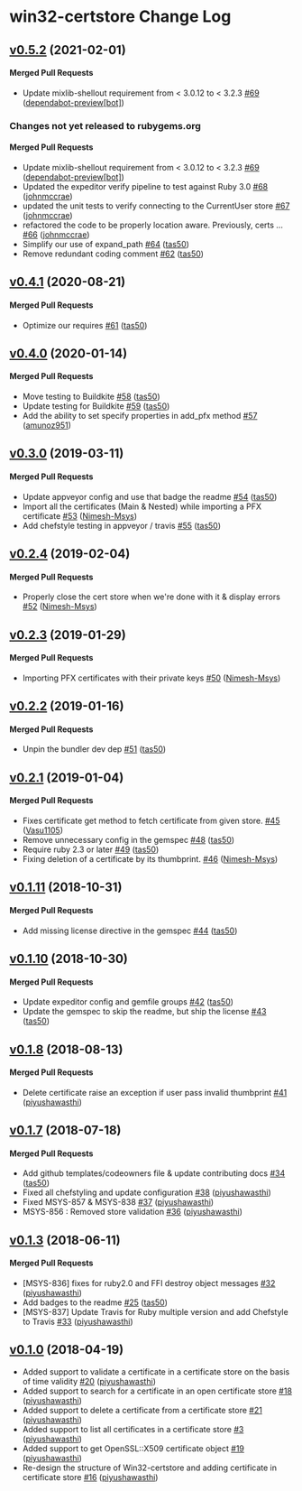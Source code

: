 # win32-certstore Change Log

<!-- latest_release 0.5.2 -->
## [v0.5.2](https://github.com/chef/win32-certstore/tree/v0.5.2) (2021-02-01)

#### Merged Pull Requests
- Update mixlib-shellout requirement from &lt; 3.0.12 to &lt; 3.2.3 [#69](https://github.com/chef/win32-certstore/pull/69) ([dependabot-preview[bot]](https://github.com/dependabot-preview[bot]))
<!-- latest_release -->

<!-- release_rollup since=0.4.1 -->
### Changes not yet released to rubygems.org

#### Merged Pull Requests
- Update mixlib-shellout requirement from &lt; 3.0.12 to &lt; 3.2.3 [#69](https://github.com/chef/win32-certstore/pull/69) ([dependabot-preview[bot]](https://github.com/dependabot-preview[bot])) <!-- 0.5.2 -->
- Updated the expeditor verify pipeline to test against Ruby 3.0 [#68](https://github.com/chef/win32-certstore/pull/68) ([johnmccrae](https://github.com/johnmccrae)) <!-- 0.5.1 -->
- updated the unit tests to verify connecting to the CurrentUser store [#67](https://github.com/chef/win32-certstore/pull/67) ([johnmccrae](https://github.com/johnmccrae)) <!-- 0.5.0 -->
- refactored the code to be properly location aware. Previously, certs … [#66](https://github.com/chef/win32-certstore/pull/66) ([johnmccrae](https://github.com/johnmccrae)) <!-- 0.4.4 -->
- Simplify our use of expand_path [#64](https://github.com/chef/win32-certstore/pull/64) ([tas50](https://github.com/tas50)) <!-- 0.4.3 -->
- Remove redundant coding comment [#62](https://github.com/chef/win32-certstore/pull/62) ([tas50](https://github.com/tas50)) <!-- 0.4.2 -->
<!-- release_rollup -->

<!-- latest_stable_release -->
## [v0.4.1](https://github.com/chef/win32-certstore/tree/v0.4.1) (2020-08-21)

#### Merged Pull Requests
- Optimize our requires [#61](https://github.com/chef/win32-certstore/pull/61) ([tas50](https://github.com/tas50))
<!-- latest_stable_release -->

## [v0.4.0](https://github.com/chef/win32-certstore/tree/v0.4.0) (2020-01-14)

#### Merged Pull Requests
- Move testing to Buildkite [#58](https://github.com/chef/win32-certstore/pull/58) ([tas50](https://github.com/tas50))
- Update testing for Buildkite [#59](https://github.com/chef/win32-certstore/pull/59) ([tas50](https://github.com/tas50))
- Add the ability to set specify properties in add_pfx method [#57](https://github.com/chef/win32-certstore/pull/57) ([amunoz951](https://github.com/amunoz951))

## [v0.3.0](https://github.com/chef/win32-certstore/tree/v0.3.0) (2019-03-11)

#### Merged Pull Requests
- Update appveyor config and use that badge the readme [#54](https://github.com/chef/win32-certstore/pull/54) ([tas50](https://github.com/tas50))
- Import all the certificates (Main &amp; Nested) while importing a PFX certificate [#53](https://github.com/chef/win32-certstore/pull/53) ([Nimesh-Msys](https://github.com/Nimesh-Msys))
- Add chefstyle testing in appveyor / travis [#55](https://github.com/chef/win32-certstore/pull/55) ([tas50](https://github.com/tas50))

## [v0.2.4](https://github.com/chef/win32-certstore/tree/v0.2.4) (2019-02-04)

#### Merged Pull Requests
- Properly close the cert store when we&#39;re done with it &amp; display errors [#52](https://github.com/chef/win32-certstore/pull/52) ([Nimesh-Msys](https://github.com/Nimesh-Msys))

## [v0.2.3](https://github.com/chef/win32-certstore/tree/v0.2.3) (2019-01-29)

#### Merged Pull Requests
- Importing PFX certificates with their private keys [#50](https://github.com/chef/win32-certstore/pull/50) ([Nimesh-Msys](https://github.com/Nimesh-Msys))

## [v0.2.2](https://github.com/chef/win32-certstore/tree/v0.2.2) (2019-01-16)

#### Merged Pull Requests
- Unpin the bundler dev dep [#51](https://github.com/chef/win32-certstore/pull/51) ([tas50](https://github.com/tas50))

## [v0.2.1](https://github.com/chef/win32-certstore/tree/v0.2.1) (2019-01-04)

#### Merged Pull Requests
- Fixes certificate get method to fetch certificate from given store. [#45](https://github.com/chef/win32-certstore/pull/45) ([Vasu1105](https://github.com/Vasu1105))
- Remove unnecessary config in the gemspec [#48](https://github.com/chef/win32-certstore/pull/48) ([tas50](https://github.com/tas50))
- Require ruby 2.3 or later [#49](https://github.com/chef/win32-certstore/pull/49) ([tas50](https://github.com/tas50))
- Fixing deletion of a certificate by its thumbprint. [#46](https://github.com/chef/win32-certstore/pull/46) ([Nimesh-Msys](https://github.com/Nimesh-Msys))

## [v0.1.11](https://github.com/chef/win32-certstore/tree/v0.1.11) (2018-10-31)

#### Merged Pull Requests
- Add missing license directive in the gemspec [#44](https://github.com/chef/win32-certstore/pull/44) ([tas50](https://github.com/tas50))

## [v0.1.10](https://github.com/chef/win32-certstore/tree/v0.1.10) (2018-10-30)

#### Merged Pull Requests
- Update expeditor config and gemfile groups [#42](https://github.com/chef/win32-certstore/pull/42) ([tas50](https://github.com/tas50))
- Update the gemspec to skip the readme, but ship the license [#43](https://github.com/chef/win32-certstore/pull/43) ([tas50](https://github.com/tas50))

## [v0.1.8](https://github.com/chef/win32-certstore/tree/v0.1.8) (2018-08-13)

#### Merged Pull Requests
- Delete certificate raise an exception if user pass invalid thumbprint [#41](https://github.com/chef/win32-certstore/pull/41) ([piyushawasthi](https://github.com/piyushawasthi))

## [v0.1.7](https://github.com/chef/win32-certstore/tree/v0.1.7) (2018-07-18)

#### Merged Pull Requests
- Add github templates/codeowners file &amp; update contributing docs [#34](https://github.com/chef/win32-certstore/pull/34) ([tas50](https://github.com/tas50))
- Fixed all chefstyling and update configuration [#38](https://github.com/chef/win32-certstore/pull/38) ([piyushawasthi](https://github.com/piyushawasthi))
- Fixed MSYS-857 &amp; MSYS-838  [#37](https://github.com/chef/win32-certstore/pull/37) ([piyushawasthi](https://github.com/piyushawasthi))
- MSYS-856 : Removed store validation [#36](https://github.com/chef/win32-certstore/pull/36) ([piyushawasthi](https://github.com/piyushawasthi))

## [v0.1.3](https://github.com/chef/win32-certstore/tree/v0.1.3) (2018-06-11)

#### Merged Pull Requests
- [MSYS-836] fixes for ruby2.0 and FFI destroy object messages  [#32](https://github.com/chef/win32-certstore/pull/32) ([piyushawasthi](https://github.com/piyushawasthi))
- Add badges to the readme [#25](https://github.com/chef/win32-certstore/pull/25) ([tas50](https://github.com/tas50))
- [MSYS-837] Update Travis for Ruby multiple version and add Chefstyle to Travis [#33](https://github.com/chef/win32-certstore/pull/33) ([piyushawasthi](https://github.com/piyushawasthi))



<!-- usage documentation: http://expeditor-docs.es.chef.io/configuration/changelog/ -->
<!-- latest_release 0.1.0 -->
## [v0.1.0](https://github.com/chef/win32-certstore/commits) (2018-04-19)

* Added support to validate a certificate in a certificate store on the basis of time validity [#20](https://github.com/chef/win32-certstore/pull/20) ([piyushawasthi](https://github.com/piyushawasthi))
* Added support to search for a certificate in an open certificate store [#18](https://github.com/chef/win32-certstore/pull/18) ([piyushawasthi](https://github.com/piyushawasthi))
* Added support to delete a certificate from a certificate store [#21](https://github.com/chef/win32-certstore/pull/21) ([piyushawasthi](https://github.com/piyushawasthi))
* Added support to list all certificates in a certificate store [#3](https://github.com/chef/win32-certstore/pull/3) ([piyushawasthi](https://github.com/piyushawasthi))
* Added support to get OpenSSL::X509 certificate object [#19](https://github.com/chef/win32-certstore/pull/19) ([piyushawasthi](https://github.com/piyushawasthi))
* Re-design the structure of Win32-certstore and adding certificate in certificate store [#16](https://github.com/chef/win32-certstore/pull/16) ([piyushawasthi](https://github.com/piyushawasthi))